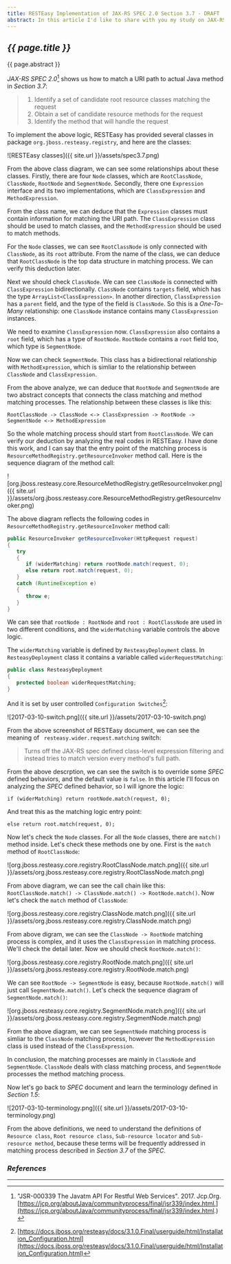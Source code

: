 ```yaml
---
title: RESTEasy Implementation of JAX-RS SPEC 2.0 Section 3.7 - DRAFT
abstract: In this article I'd like to share with you my study on JAX-RS SPEC 2.0 Section 3.7 and relative implementations in RESTEasy.
---
```


## _{{ page.title }}_

{{ page.abstract }}

_JAX-RS SPEC 2.0_[^spec] shows us how to match a URI path to actual Java method in _Section 3.7_:

[^spec]: "JSR-000339 The Javatm API For Restful Web Services". 2017. Jcp.Org. [https://jcp.org/aboutJava/communityprocess/final/jsr339/index.html.](https://jcp.org/aboutJava/communityprocess/final/jsr339/index.html.)

> 1. Identify a set of candidate root resource classes matching the request
> 2. Obtain a set of candidate resource methods for the request
> 3. Identify the method that will handle the request

To implement the above logic, RESTEasy has provided several classes in package `org.jboss.resteasy.registry`, and here are the classes:

![RESTEasy classes]({{ site.url }}/assets/spec3.7.png)

From the above class diagram, we can see some relationships about these classes. Firstly, there are four `Node` classes, which are `RootClassNode`, `ClassNode`, `RootNode` and `SegmentNode`. Secondly, there one `Expression` interface and its two implementations, which are `ClassExpression` and `MethodExpression`.

From the class name, we can deduce that the `Expression` classes must contain information for matching the URI path. The `ClassExpression` class should be used to match classes, and the `MethodExpression` should be used to match methods.

For the `Node` classes, we can see `RootClassNode` is only connected with `ClassNode`, as its `root` attribute. From the name of the class, we can deduce that `RootClassNode` is the top data structure in matching process. We can verify this deduction later.

Next we should check `ClassNode`. We can see `ClassNode` is connected with `ClassExpression` bidirectionally. `ClassNode` contains `targets` field, which has the type `ArrayList<ClassExpression>`. In another direction, `ClassExpression` has a `parent` field, and the type of the field is `ClassNode`. So this is a _One-To-Many_ relationship: one `ClassNode` instance contains many `ClassExpression` instances.

We need to examine `ClassExpression` now. `ClassExpression` also contains a `root` field, which has a type of `RootNode`. `RootNode` contains a `root` field too, which type is `SegmentNode`.

Now we can check `SegmentNode`. This class has a bidirectional relationship with `MethodExpression`, which is simliar to the relationship between `ClassNode` and `ClassExpression`.

From the above analyze, we can deduce that `RootNode` and `SegmentNode` are two abstract concepts that connects the class matching and method matching processes. The relationship between these classes is like this:

```
RootClassNode -> ClassNode <-> ClassExpression -> RootNode -> SegmentNode <-> MethodExpression
```

So the whole matching process should start from `RootClassNode`. We can verify our deduction by analyzing the real codes in RESTEasy. I have done this work, and I can say that the entry point of the matching process is `ResourceMethodRegistry.getResourceInvoker` method call. Here is the sequence diagram of the method call:

![org.jboss.resteasy.core.ResourceMethodRegistry.getResourceInvoker.png]({{ site.url }}/assets/org.jboss.resteasy.core.ResourceMethodRegistry.getResourceInvoker.png)

The above diagram reflects the following codes in `ResourceMethodRegistry.getResourceInvoker` method call:

```java
public ResourceInvoker getResourceInvoker(HttpRequest request)
{
   try
   {
      if (widerMatching) return rootNode.match(request, 0);
      else return root.match(request, 0);
   }
   catch (RuntimeException e)
   {
      throw e;
   }
}
```

We can see that `rootNode : RootNode` and `root : RootClassNode` are used in two different conditions, and the `widerMatching` variable controls the above logic.

The `widerMatching` variable is defined by `ResteasyDeployment` class. In `ResteasyDeployment` class it contains a variable called `widerRequestMatching`:

```java
public class ResteasyDeployment
{
   protected boolean widerRequestMatching;
}
```

And it is set by user controlled `Configuration Switches`[^switch]:

[^switch]: [https://docs.jboss.org/resteasy/docs/3.1.0.Final/userguide/html/Installation_Configuration.html](https://docs.jboss.org/resteasy/docs/3.1.0.Final/userguide/html/Installation_Configuration.html)

![2017-03-10-switch.png]({{ site.url }}/assets/2017-03-10-switch.png)

From the above screenshot of RESTEasy document, we can see the meaning of ` resteasy.wider.request.matching` switch:

> Turns off the JAX-RS spec defined class-level expression filtering and instead tries to match version every method's full path.

From the above descrption, we can see the switch is to override some _SPEC_ defined behaviors, and the default value is `false`. In this article I'll focus on analyzing the _SPEC_ defined behavior, so I will ignore the logic:

```
if (widerMatching) return rootNode.match(request, 0);
```

And treat this as the matching logic entry point:

```
else return root.match(request, 0);
```

Now let's check the `Node` classes. For all the `Node` classes, there are `match()` method inside. Let's check these methods one by one. First is the `match` method of `RootClassNode`:

![org.jboss.resteasy.core.registry.RootClassNode.match.png]({{ site.url }}/assets/org.jboss.resteasy.core.registry.RootClassNode.match.png)

From above diagram, we can see the call chain like this: `RootClassNode.match() -> ClassNode.match() -> RootNode.match()`. Now let's check the `match` method of `ClassNode`:

![org.jboss.resteasy.core.registry.ClassNode.match.png]({{ site.url }}/assets/org.jboss.resteasy.core.registry.ClassNode.match.png)

From above digram, we can see the `ClassNode -> RootNode` matching process is complex, and it uses the `ClassExpression` in matching process. We'll check the detail later. Now we should check `RootNode.match()`:

![org.jboss.resteasy.core.registry.RootNode.match.png]({{ site.url }}/assets/org.jboss.resteasy.core.registry.RootNode.match.png)

We can see `RootNode -> SegmentNode` is easy, because `RootNode.match()` will just call `SegmentNode.match()`. Let's check the sequence diagram of `SegmentNode.match()`:

![org.jboss.resteasy.core.registry.SegmentNode.match.png]({{ site.url }}/assets/org.jboss.resteasy.core.registry.SegmentNode.match.png)

From the above diagram, we can see `SegmentNode` matching process is simliar to the `ClassNode` matching process, however the `MethodExpression` class is used instead of the `ClassExpression`.

In conclusion, the matching processes are mainly in `ClassNode` and `SegmentNode`. `ClassNode` deals with class matching process, and `SegmentNode` processes the method matching process.

Now let's go back to _SPEC_ document and learn the terminology defined in _Section 1.5_:

![2017-03-10-terminology.png]({{ site.url }}/assets/2017-03-10-terminology.png)

From the above definitions, we need to understand the definitions of `Resource class`, `Root resource class`, `Sub-resource locator` and `Sub-resource method`, because these terms will be frequently addressed in matching process described in _Section 3.7_ of the _SPEC_.


### _References_

---
